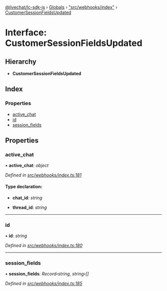 [@livechat/lc-sdk-js](../README.md) › [Globals](../globals.md) › ["src/webhooks/index"](../modules/_src_webhooks_index_.md) › [CustomerSessionFieldsUpdated](_src_webhooks_index_.customersessionfieldsupdated.md)

# Interface: CustomerSessionFieldsUpdated

## Hierarchy

* **CustomerSessionFieldsUpdated**

## Index

### Properties

* [active_chat](_src_webhooks_index_.customersessionfieldsupdated.md#active_chat)
* [id](_src_webhooks_index_.customersessionfieldsupdated.md#id)
* [session_fields](_src_webhooks_index_.customersessionfieldsupdated.md#session_fields)

## Properties

###  active_chat

• **active_chat**: *object*

*Defined in [src/webhooks/index.ts:181](https://github.com/livechat/lc-sdk-js/blob/9364105/src/webhooks/index.ts#L181)*

#### Type declaration:

* **chat_id**: *string*

* **thread_id**: *string*

___

###  id

• **id**: *string*

*Defined in [src/webhooks/index.ts:180](https://github.com/livechat/lc-sdk-js/blob/9364105/src/webhooks/index.ts#L180)*

___

###  session_fields

• **session_fields**: *Record‹string, string›[]*

*Defined in [src/webhooks/index.ts:185](https://github.com/livechat/lc-sdk-js/blob/9364105/src/webhooks/index.ts#L185)*
